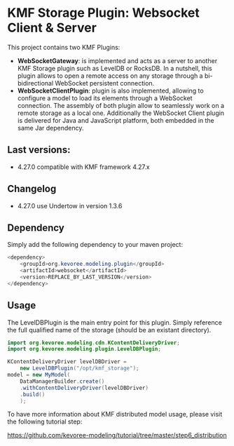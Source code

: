 # KMF Storage Plugin: Websocket Client & Server

This project contains two KMF Plugins:
- **WebSocketGateway**: is implemented and acts as a server to another KMF Storage plugin such as LevelDB or RocksDB.
In a nutshell, this plugin allows to open a remote access on any storage through a bi-bidirectional WebSocket persistent connection.
- **WebSocketClientPlugin**: plugin is also implemented, allowing to configure a model to load its elements through a WebSocket connection.
The assembly of both plugin allow to seamlessly work on a remote storage as a local one.
Additionally the WebSocket Client plugin is delivered for Java and JavaScript platform, both embedded in the same Jar dependency.

## Last versions:

- 4.27.0 compatible with KMF framework 4.27.x

## Changelog

- 4.27.0 use Undertow in version 1.3.6

## Dependency

Simply add the following dependency to your maven project:

```java
<dependency>
    <groupId>org.kevoree.modeling.plugin</groupId>
    <artifactId>websocket</artifactId>
    <version>REPLACE_BY_LAST_VERSION</version>
</dependency>
```

## Usage

The LevelDBPlugin is the main entry point for this plugin.
Simply reference the full qualified name of the storage (should be an existant directory).

```java
import org.kevoree.modeling.cdn.KContentDeliveryDriver;
import org.kevoree.modeling.plugin.LevelDBPlugin;

KContentDeliveryDriver levelDBDriver = 
	new LevelDBPlugin("/opt/kmf_storage");
model = new MyModel(
    DataManagerBuilder.create()
    .withContentDeliveryDriver(levelDBDriver)
    .build()
    );
```

To have more information about KMF distributed model usage, please visit the following tutorial step:

https://github.com/kevoree-modeling/tutorial/tree/master/step6_distribution
